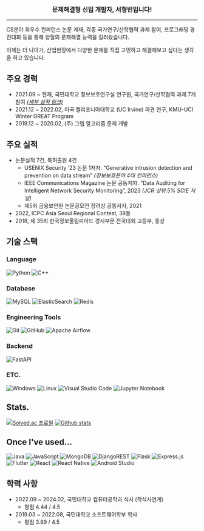 <div align=center>
    <h3>문제해결형 신입 개발자, 서형빈입니다!</h3>
    <hr/>
</div>

CS분야 최우수 컨퍼런스 논문 게재, 각종 국가연구/산학협력 과제 참여, 프로그래밍 경진대회 등을 통해 양질의 문제해결 능력을 길러왔습니다.

이제는 더 나아가, 산업현장에서 다양한 문제를 직접 고민하고 해결해보고 싶다는 생각을 하고 있습니다. 


## 주요 경력
-	2021.09 ~ 현재, 국민대학교 정보보호연구실 연구원, 국가연구/산학협력 과제 7개 참여 *[(세부 실적 링크)](https://github.com/antifly55/antifly55/blob/main/research_detail.md)*
-	2021.12 ~ 2022.02, 미국 캘리포니아대학교 (UC Irvine) 파견 연구, KMU-UCI Winter GREAT Program
-	2019.12 ~ 2020.02, (주) 그렙 알고리즘 문제 개발

## 주요 실적
-	논문실적 7건, 특허출원 4건
    -	USENIX Security ’23 논문 1저자. “Generative intrusion detection and prevention on data stream” *(정보보호분야 4대 컨퍼런스)*
    -	IEEE Communications Magazine 논문 공동저자. “Data Auditing for Intelligent Network Security Monitoring”, 2023 *(JCR 상위 5% SCIE 저널)*
    -	제5회 금융보안원 논문공모전 장려상 공동저자, 2021
-	2022, ICPC Asia Seoul Regional Contest, 38등
-	2018, 제 35회 한국정보올림피아드 경시부문 전국대회 고등부, 동상

## 기술 스택

### Language
![Python](https://img.shields.io/badge/python-3670A0?style=for-the-badge&logo=python&logoColor=ffdd54)
![C++](https://img.shields.io/badge/c++-%2300599C.svg?style=for-the-badge&logo=c%2B%2B&logoColor=white)

### Database
![MySQL](https://img.shields.io/badge/mysql-%2300f.svg?style=for-the-badge&logo=mysql&logoColor=white)
![ElasticSearch](https://img.shields.io/badge/-ElasticSearch-005571?style=for-the-badge&logo=elasticsearch)
![Redis](https://img.shields.io/badge/redis-%23DD0031.svg?style=for-the-badge&logo=redis&logoColor=white)

### Engineering Tools
![Git](https://img.shields.io/badge/git-%23F05033.svg?style=for-the-badge&logo=git&logoColor=white)
![GitHub](https://img.shields.io/badge/github-%23121011.svg?style=for-the-badge&logo=github&logoColor=white)
![Apache Airflow](https://img.shields.io/badge/Apache%20Airflow-017CEE?style=for-the-badge&logo=Apache%20Airflow&logoColor=white)

### Backend
![FastAPI](https://img.shields.io/badge/FastAPI-005571?style=for-the-badge&logo=fastapi)

### ETC.
![Windows](https://img.shields.io/badge/Windows-0078D6?style=for-the-badge&logo=windows&logoColor=white)
![Linux](https://img.shields.io/badge/Linux-FCC624?style=for-the-badge&logo=linux&logoColor=black)
![Visual Studio Code](https://img.shields.io/badge/Visual%20Studio%20Code-0078d7.svg?style=for-the-badge&logo=visual-studio-code&logoColor=white)
![Jupyter Notebook](https://img.shields.io/badge/jupyter-%23FA0F00.svg?style=for-the-badge&logo=jupyter&logoColor=white)

## Stats.

[![Solved.ac 프로필](http://mazassumnida.wtf/api/v2/generate_badge?boj=antifly55)](https://solved.ac/antifly55)
[![Github stats](https://github-readme-stats.vercel.app/api?username=antifly55&show_icons=true&theme=tokyonight&count_private=true&include_all_commits=true)](https://github.com/anuraghazra/github-readme-stats)

## Once I've used...

![Java](https://img.shields.io/badge/java-%23ED8B00.svg?style=for-the-badge&logo=openjdk&logoColor=white)
![JavaScript](https://img.shields.io/badge/javascript-%23323330.svg?style=for-the-badge&logo=javascript&logoColor=%23F7DF1E)
![MongoDB](https://img.shields.io/badge/MongoDB-%234ea94b.svg?style=for-the-badge&logo=mongodb&logoColor=white)
![DjangoREST](https://img.shields.io/badge/DJANGO-REST-ff1709?style=for-the-badge&logo=django&logoColor=white&color=ff1709&labelColor=gray)
![Flask](https://img.shields.io/badge/flask-%23000.svg?style=for-the-badge&logo=flask&logoColor=white)
![Express.js](https://img.shields.io/badge/express.js-%23404d59.svg?style=for-the-badge&logo=express&logoColor=%2361DAFB)
![Flutter](https://img.shields.io/badge/Flutter-%2302569B.svg?style=for-the-badge&logo=Flutter&logoColor=white)
![React](https://img.shields.io/badge/react-%2320232a.svg?style=for-the-badge&logo=react&logoColor=%2361DAFB)
![React Native](https://img.shields.io/badge/react_native-%2320232a.svg?style=for-the-badge&logo=react&logoColor=%2361DAFB)
![Android Studio](https://img.shields.io/badge/Android%20Studio-3DDC84.svg?style=for-the-badge&logo=android-studio&logoColor=white)

## 학력 사항
- 2022.09 ~ 2024.02, 국민대학교 컴퓨터공학과 석사 (학석사연계)
    - 평점 4.44 / 4.5
- 2019.03 ~ 2022.08, 국민대학교 소프트웨어학부 학사
    - 평점 3.89 / 4.5
